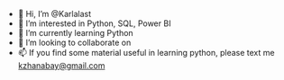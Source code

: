 - 👋 Hi, I’m @Karlalast
- 👀 I’m interested in Python, SQL, Power BI
- 🌱 I’m currently learning Python
- 💞️ I’m looking to collaborate on 
- 📫 If you find some material useful in learning python, please text me kzhanabay@gmail.com

<!---
Karlalast/Karlalast is a ✨ special ✨ repository because its `README.md` (this file) appears on your GitHub profile.
You can click the Preview link to take a look at your changes.
--->
